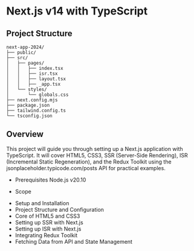 # Next.js v14 with TypeScript

## Project Structure
```
next-app-2024/
├── public/
├── src/
│   ├── pages/
│   │   ├── index.tsx
│   │   ├── isr.tsx
│   │   ├── layout.tsx
│   │   ├── _app.tsx
│   └── styles/
│       └── globals.css
├── next.config.mjs
├── package.json
├── tailwind.config.ts
└── tsconfig.json
```

## Overview
This project will guide you through setting up a Next.js application with TypeScript. It will cover HTML5, CSS3, SSR (Server-Side Rendering), ISR (Incremental Static Regeneration), and the Redux Toolkit using the jsonplaceholder.typicode.com/posts API for practical examples.

* Prerequisites
Node.js v20.10

* Scope
- Setup and Installation
- Project Structure and Configuration
- Core of HTML5 and CSS3
- Setting up SSR with Next.js
- Setting up ISR with Next.js
- Integrating Redux Toolkit
- Fetching Data from API and State Management